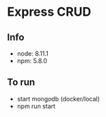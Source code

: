 # Express CRUD

## Info
 - node: 8.11.1
 - npm: 5.8.0

## To run
 - start mongodb (docker/local)
 - npm run start
